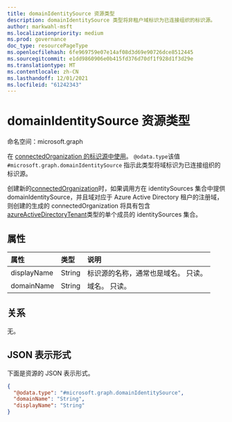```yaml
---
title: domainIdentitySource 资源类型
description: domainIdentitySource 类型将非租户域标识为已连接组织的标识源。
author: markwahl-msft
ms.localizationpriority: medium
ms.prod: governance
doc_type: resourcePageType
ms.openlocfilehash: 6fe969759e07e14af08d3d69e90726dce8512445
ms.sourcegitcommit: e1dd9860906e0b415fd376d70df1f928d1f3d29e
ms.translationtype: MT
ms.contentlocale: zh-CN
ms.lasthandoff: 12/01/2021
ms.locfileid: "61242343"
---
```

# <a name="domainidentitysource-resource-type"></a>domainIdentitySource 资源类型

命名空间：microsoft.graph


在 [connectedOrganization 的标识源中使用](connectedOrganization.md)。 `@odata.type`该值 `#microsoft.graph.domainIdentitySource` 指示此类型将域标识为已连接组织的标识源。

创建新的[connectedOrganization](../api/entitlementmanagement-post-connectedorganizations.md)时，如果调用方在 identitySources 集合中提供 domainIdentitySource，并且域对应于 Azure Active Directory 租户的注册域，则创建的生成的 connectedOrganization 将具有包含[azureActiveDirectoryTenant](azureactivedirectorytenant.md)类型的单个成员的 identitySources 集合。

## <a name="properties"></a>属性
|属性|类型|说明|
|:---|:---|:---|
|displayName|String|标识源的名称，通常也是域名。 只读。 |
|domainName|String|域名。 只读。 |

## <a name="relationships"></a>关系
无。
## <a name="json-representation"></a>JSON 表示形式
下面是资源的 JSON 表示形式。
<!-- {
  "blockType": "resource",
  "@odata.type": "microsoft.graph.domainIdentitySource",
  "baseType": "microsoft.graph.identitySource"
}
-->
``` json
{
  "@odata.type": "#microsoft.graph.domainIdentitySource",
  "domainName": "String",
  "displayName": "String"
}
```


